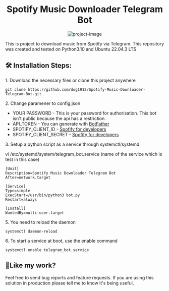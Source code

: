 <h1 align="center" id="title">Spotify Music Downloader Telegram Bot</h1>

<p align="center"><img src="https://socialify.git.ci/dog1912/Spotify-Music-Downloader-Telegram-Bot/image?language=1&amp;owner=1&amp;name=1&amp;stargazers=1&amp;theme=Light" alt="project-image"></p>

<p id="description">This is project to download music from Spotify via Telegram. This repository was created and tested on Python3.10 and Ubuntu 22.04.3 LTS </p>

<h2>🛠️ Installation Steps:</h2>

<p>1. Download the necessary files or clone this project anywhere</p>

```
git clone https://github.com/dog1912/Spotify-Music-Downloader-Telegram-Bot.git
```
<p>2. Сhange paramener to config.json</p>

- YOUR PASSWORD - This is your password for authorisation. This bot isn't public because the api has a restriction.
- API_TOKEN - You can generate with [BotFather](https://t.me/BotFather)
- SPOTIFY_CLIENT_ID - [Spofify for developers](https://developer.spotify.com/dashboard)
- SPOTIFY_CLIENT_SECRET - [Spofify for developers](https://developer.spotify.com/dashboard)
<p>3. Setup a python script as a service through systemctl/systemd </p>

<p>vi /etc/systemd/system/telegram_bot.service (name of the service which is test in this case) </p>

```
[Unit]
Description=Spotify Music Downloader Telegram Bot
After=network.target

[Service]
Type=simple
ExecStart=/usr/bin/python3 bot.py
Restart=always
  
[Install]
WantedBy=multi-user.target
```
<p>5. You need to reload the daemon </p>

```
systemctl daemon-reload
```

<p>6. To start a service at boot, use the enable command </p>

```
systemctl enable telegram_bot.service
```

<h2>💖Like my work?</h2>

Feel free to send bug reports and feature requests. If you are using this solution in production please tell me to know it's being useful.

